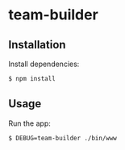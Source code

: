 # team-builder

## Installation

Install dependencies:

```sh
$ npm install
```

## Usage

Run the app:

```sh
$ DEBUG=team-builder ./bin/www
```